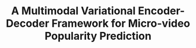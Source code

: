 ---
which: conference
is_first: true
title: A Multimodal Variational Encoder-Decoder Framework for Micro-video Popularity Prediction
authors: <strong>Jiayi Xie</strong><sup>*</sup>, Yaochen Zhu<sup>*</sup>, Zhibin Zhang, Jian Peng, Jing Yi, Yaosi Hu, Hongyi Liu, Zhenzhong Chen
pub_name: The Web Conference
pub_abbr: WWW
year: 2020
month: 4
yymm: 2004
others: Short, Oral
paper_url: https://dl.acm.org/doi/10.1145/3366423.3380004
code_url: https://github.com/yaochenzhu/MMVED
bib_url: https://dblp.uni-trier.de/rec/conf/www/XieZZPYHLC20.html?view=bibtex
---